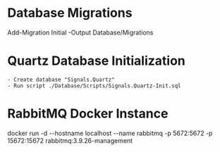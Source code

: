 ﻿# Database Migrations
Add-Migration Initial -Output Database/Migrations

# Quartz Database Initialization
	- Create database "Signals.Quartz"
	- Run script ./Database/Scripts/Signals.Quartz-Init.sql

# RabbitMQ Docker Instance
docker run -d --hostname localhost --name rabbitmq -p 5672:5672 -p 15672:15672 rabbitmq:3.9.26-management